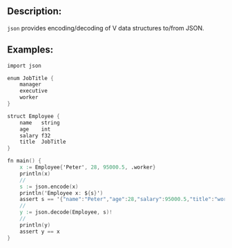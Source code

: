 ## Description:

`json` provides encoding/decoding of V data structures to/from JSON.

## Examples:

```v
import json

enum JobTitle {
	manager
	executive
	worker
}

struct Employee {
	name   string
	age    int
	salary f32
	title  JobTitle
}

fn main() {
	x := Employee{'Peter', 28, 95000.5, .worker}
	println(x)
	//
	s := json.encode(x)
	println('Employee x: ${s}')
	assert s == '{"name":"Peter","age":28,"salary":95000.5,"title":"worker"}'
	//
	y := json.decode(Employee, s)!
	//
	println(y)
	assert y == x
}
```

